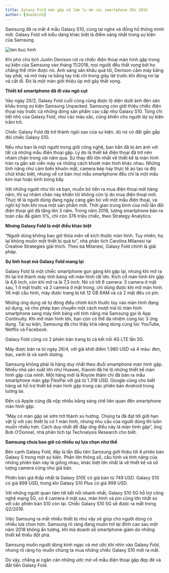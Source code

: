```yaml
---
title: Galaxy Fold màn gập sẽ làm lu mờ các smartphone đầu 2019
author: [doanbinh]
---
```


Samsung đã ra mắt 4 mẫu Galaxy S10, cùng tai nghe và đồng hồ thông minh mới. Galaxy Fold với kiểu dáng khác biệt là điểm sáng nhất trong sự kiện của Samsung.

![ten buc hinh](https://znews-photo.zadn.vn/w660/Uploaded/lce_jwquc/2019_02_21/Fold_2.jpg "ten buc hinh")

Khi phó chủ tịch Justin Denison rút ra chiếc điện thoại màn hình gập trong sự kiện của Samsung vào tháng 11/2018, mọi người đều thất vọng bởi họ chẳng thể nhìn được nó. Ánh sáng sân khấu quá tối, Denison cầm máy bằng tay phải, và mở máy ra bằng tay trái chỉ trong giây lát trước khi đóng nó lại và cất đi. Đó là một màn giới thiệu úp mở gây thất vọng.

**Thiết kế smartphone đã đi vào ngõ cụt**

Vào ngày 20/2, Galaxy Fold cuối cùng cũng được lộ diện dưới ánh đèn sân khấu trong sự kiện Samsung Unpacked. Samsung còn giới thiệu chiếc điện thoại này trước cả những dòng sản phẩm cao cấp như Galaxy S10. Từng chi tiết nhỏ của Galaxy Fold, như các màu sắc, cũng khiến cho người dự sự kiện trầm trồ.

Chiếc Galaxy Fold đã trở thành ngôi sao của sự kiện, dù nó có đắt gần gấp đôi chiếc Galaxy S10.


Nếu như bạn là một người trong giới công nghệ, bạn hẳn đã bị ám ảnh với tất cả những mẫu điện thoại gập. Lý do là thiết kế điện thoại đã trở nên nhàm chán trong vài năm qua. Sự thay đổi lớn nhất về thiết kế là màn hình tràn ra gần sát viền máy và những cách khoét màn hình khác nhau. Những tính năng như cảm biến khuôn mặt, camera kép hay thực tế ảo tạo ra đôi chút khác biệt, nhưng về cơ bản mọi mẫu smartphone đều chỉ là một mẩu kim loại hoặc kính bóng bẩy.

Với những người như tôi và bạn, muốn bỏ tiền ra mua điện thoại mới hàng năm, thì sự nhàm chán này khiến tôi không còn lý do mua điện thoại mới. Thực tế là người dùng đang ngày càng gắn bó với một mẫu điện thoại, và nghĩ kỹ hơn khi mua một sản phẩm mới. Thời gian trung bình của mỗi lần đổi điện thoại giờ đã tăng lên 3 năm. Trong năm 2018, lượng smartphone bán ra toàn cầu đã giảm 5%, chỉ còn 376 triệu chiếc, theo Strategy Analytics.

**Nhưng Galaxy Fold là một điều khác biệt**

“Người dùng không bao giờ thỏa mãn về kích thước màn hình. Tuy nhiên, họ lại không muốn một thiết bị quá to”, nhà phân tích Carolina Milanesi tại Creative Strategies giải thích. Theo bà Milanesi, Galaxy Fold chính là giải pháp.

**Sự linh hoạt mà Galaxy Fold mang lại**

Galaxy Fold là một chiếc smartphone gọn gàng khi gập lại, nhưng khi mở ra thì lại trở thành máy tính bảng với màn hình rất lớn. Kích cỡ màn hình khi gập là 4,6 inch, còn khi mở ra là 7,3 inch. Nó có tới 6 camera: 3 camera ở mặt sau, 1 ở mặt trước và 2 camera ở mặt trong, chỉ dùng được khi mở màn hình. Về mặt cấu hình, máy được trang bị tới 12 GB RAM và cả 2 mặt đều có pin.

Những ứng dụng sẽ tự động điều chỉnh kích thước tùy vào màn hình đang sử dụng, và cho phép bạn chuyển một cách mượt mà từ màn hình smartphone sang máy tính bảng với tính năng mà Samsung gọi là App Continuity. Khi mở màn hình lớn, bạn còn có thể đa nhiệm cùng lúc 3 ứng dụng. Tại sự kiện, Samsung đã cho thấy khả năng dùng cùng lúc YouTube, Netflix và Facebook.

Galaxy Fold cũng có 2 phiên bản trang bị cả kết nối 4G LTE lẫn 5G.

Máy được bán ra từ ngày 26/4, với giá khởi điểm 1.980 USD và 4 màu: đen, bạc, xanh lá và xanh dương.


Samsung không phải là hãng duy nhất theo đuổi smartphone màn hình gập. Nhiều nhà sản xuất lớn như Huawei, Xiaomi đã hé lộ những thiết kế màn hình gập của mình. Một hãng mới là Royole thậm chí đã bán ra mẫu smartphone màn gập FlexPai với giá từ 1.318 USD. Google cũng cho biết hãng sẽ hỗ trợ thiết kế màn hình gập trong các phiên bản Android trong tương lai.

Đến cả Apple cũng đã nộp nhiều bằng sáng chế liên quan đến smartphone màn hình gập.

“Máy có màn gập sẽ sớm trở thành xu hướng. Chúng ta đã đạt tới giới hạn vật lý với các thiết bị có 1 màn hình, nhưng nhu cầu của người dùng thì luôn muốn nhiều hơn. Cách duy nhất để đáp ứng điều này là màn hình gập”, ông Bob O’Donnel, nhà phân tích tại Technalysis Research cho biết.

**Samsung chưa bao giờ có nhiều sự lựa chọn như thế**

Bên cạnh Galaxy Fold, đây là lần đầu tiên Samsung giới thiệu tới 4 phiên bản Galaxy S trong một sự kiện. Phần lớn thông số, cấu hình và tính năng của những phiên bản này là giống nhau, khác biệt lớn nhất là về thiết kế và số lượng camera cũng như giá bán.

Phiên bản giá thấp nhất là Galaxy S10E có giá bán từ 749 USD. Galaxy S10 có giá 899 USD, trong khi Galaxy S10 Plus có giá 999 USD.

Với những người quan tâm tới kết nối nhanh nhất, Galaxy S10 5G hỗ trợ công nghệ mạng 5G, có 4 camera ở mặt sau, màn hình và pin cũng lớn nhất so với các phiên bản S10 còn lại. Chiếc Galaxy S10 5G sẽ được ra mắt trong Q2/2019.


Việc Samsung ra mắt nhiều thiết bị như vậy sẽ giúp cho người dùng có nhiều lựa chọn hơn. Samsung rõ ràng đang muốn trở lại đỉnh cao sau một năm 2018 không ấn tượng, khi mà doanh số smartphone giảm do những thiết kế thiếu đột phá.

Samsung muốn người dùng kinh ngạc và mơ ước khi nhìn vào Galaxy Fold, nhưng rõ ràng họ muốn chúng ta mua những chiếc Galaxy S10 mới ra mắt.

Dù vậy, chẳng ai ngăn cản những ước mơ về mẫu điện thoại gập đẹp đẽ và đắt tiền Galaxy Fold.